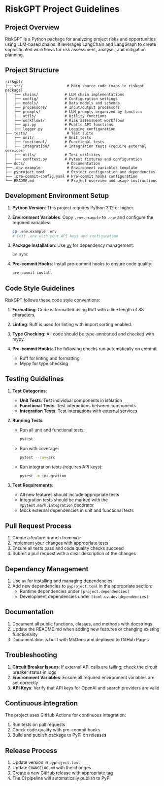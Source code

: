 # RiskGPT Project Guidelines

## Project Overview

RiskGPT is a Python package for analyzing project risks and opportunities using LLM-based chains. It leverages LangChain and LangGraph to create sophisticated workflows for risk assessment, analysis, and mitigation planning.

## Project Structure

```
riskgpt/
├── src/                    # Main source code (maps to riskgpt package)
│   ├── chains/            # LLM chain implementations
│   ├── config/            # Configuration settings
│   ├── models/            # Data models and schemas
│   ├── processors/        # Input/output processors
│   ├── prompts/           # LLM prompts organized by function
│   ├── utils/             # Utility functions
│   ├── workflows/         # Risk assessment workflows
│   ├── api.py             # Public API functions
│   ├── logger.py          # Logging configuration
├── tests/                  # Test suite
│   ├── unit/              # Unit tests
│   ├── functional/        # Functional tests
│   ├── integration/       # Integration tests (require external services)
│   ├── utils/             # Test utilities
│   ├── conftest.py        # Pytest fixtures and configuration
├── docs/                   # Documentation
├── .env.example            # Environment variables template
├── pyproject.toml          # Project configuration and dependencies
├── .pre-commit-config.yaml # Pre-commit hooks configuration
└── README.md               # Project overview and usage instructions
```

## Development Environment Setup

1. **Python Version**: This project requires Python 3.12 or higher.

2. **Environment Variables**: Copy `.env.example` to `.env` and configure the required variables:
   ```bash
   cp .env.example .env
   # Edit .env with your API keys and configuration
   ```

3. **Package Installation**: Use [uv](https://github.com/astral-sh/uv) for dependency management:
   ```bash
   uv sync
   ```

4. **Pre-commit Hooks**: Install pre-commit hooks to ensure code quality:
   ```bash
   pre-commit install
   ```

## Code Style Guidelines

RiskGPT follows these code style conventions:

1. **Formatting**: Code is formatted using Ruff with a line length of 88 characters.

2. **Linting**: Ruff is used for linting with import sorting enabled.

3. **Type Checking**: All code should be type-annotated and checked with mypy.

4. **Pre-commit Hooks**: The following checks run automatically on commit:
   - Ruff for linting and formatting
   - Mypy for type checking

## Testing Guidelines

1. **Test Categories**:
   - **Unit Tests**: Test individual components in isolation
   - **Functional Tests**: Test interactions between components
   - **Integration Tests**: Test interactions with external services

2. **Running Tests**:
   - Run all unit and functional tests:
     ```bash
     pytest
     ```
   - Run with coverage:
     ```bash
     pytest --cov=src
     ```
   - Run integration tests (requires API keys):
     ```bash
     pytest -m integration
     ```

3. **Test Requirements**:
   - All new features should include appropriate tests
   - Integration tests should be marked with the `@pytest.mark.integration` decorator
   - Mock external dependencies in unit and functional tests

## Pull Request Process

1. Create a feature branch from `main`
2. Implement your changes with appropriate tests
3. Ensure all tests pass and code quality checks succeed
4. Submit a pull request with a clear description of the changes

## Dependency Management

1. Use `uv` for installing and managing dependencies
2. Add new dependencies to `pyproject.toml` in the appropriate section:
   - Runtime dependencies under `[project.dependencies]`
   - Development dependencies under `[tool.uv.dev-dependencies]`

## Documentation

1. Document all public functions, classes, and methods with docstrings
2. Update the README.md when adding new features or changing existing functionality
3. Documentation is built with MkDocs and deployed to GitHub Pages

## Troubleshooting

1. **Circuit Breaker Issues**: If external API calls are failing, check the circuit breaker status in logs
2. **Environment Variables**: Ensure all required environment variables are set correctly
3. **API Keys**: Verify that API keys for OpenAI and search providers are valid

## Continuous Integration

The project uses GitHub Actions for continuous integration:
1. Run tests on pull requests
2. Check code quality with pre-commit hooks
3. Build and publish package to PyPI on releases

## Release Process

1. Update version in `pyproject.toml`
2. Update `CHANGELOG.md` with the changes
3. Create a new GitHub release with appropriate tag
4. The CI pipeline will automatically publish to PyPI